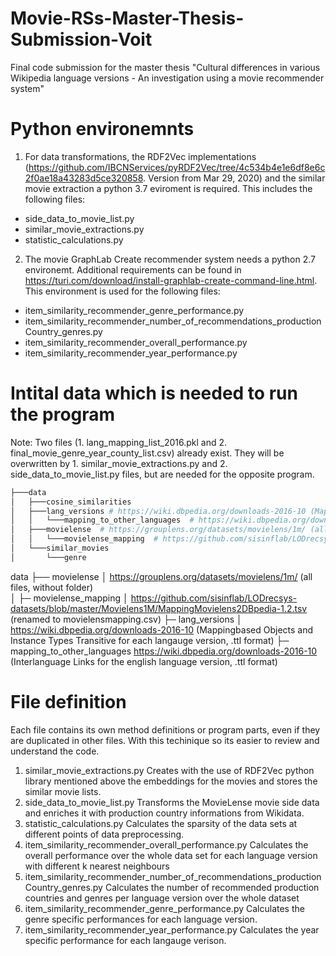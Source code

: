# Movie-RSs-Master-Thesis-Submission-Voit
Final code submission for the master thesis "Cultural differences in various Wikipedia language versions - An investigation using a movie recommender system"


# Python environemnts 
1) For data transformations, the RDF2Vec implementations (https://github.com/IBCNServices/pyRDF2Vec/tree/4c534b4e1e6df8e6c2f0ae18a43283d5ce320858. Version from Mar 29, 2020) and the similar movie extraction a python 3.7 eviroment is required. This includes the following files:
- side_data_to_movie_list.py
- similar_movie_extractions.py
- statistic_calculations.py

2) The movie GraphLab Create recommender system needs a python 2.7 environemt. Additional requirements can be found in https://turi.com/download/install-graphlab-create-command-line.html. This environment is used for the following files:
- item_similarity_recommender_genre_performance.py
- item_similarity_recommender_number_of_recommendations_productionCountry_genres.py
- item_similarity_recommender_overall_performance.py
- item_similarity_recommender_year_performance.py


# Intital data which is needed to run the program
Note: Two files (1. lang_mapping_list_2016.pkl and 2. final_movie_genre_year_county_list.csv) already exist. They will be overwritten by 1. similar_movie_extractions.py and 2. side_data_to_movie_list.py files, but are needed for the opposite program. 
```bash
├───data
│   ├───cosine_similarities
│   ├───lang_versions # https://wiki.dbpedia.org/downloads-2016-10 (Mappingbased Objects and Instance Types Transitive for each langauge version, .ttl format)
│   │   └───mapping_to_other_languages 	# https://wiki.dbpedia.org/downloads-2016-10 (Interlanguage Links for the english language version, .ttl format)
│   ├───movielense	# https://grouplens.org/datasets/movielens/1m/ (all files, without folder)
│   │   └───movielense_mapping	# https://github.com/sisinflab/LODrecsys-datasets/blob/master/Movielens1M/MappingMovielens2DBpedia-1.2.tsv (renamed to movielensmapping.csv)
│   └───similar_movies
│       └───genre
```
data
├── movielense
│		https://grouplens.org/datasets/movielens/1m/ (all files, without folder)	
│   ├─ movielense_mapping
│		https://github.com/sisinflab/LODrecsys-datasets/blob/master/Movielens1M/MappingMovielens2DBpedia-1.2.tsv (renamed to movielensmapping.csv)
├─  lang_versions
│		https://wiki.dbpedia.org/downloads-2016-10 (Mappingbased Objects and Instance Types Transitive for each langauge version, .ttl format)
	├─ mapping_to_other_languages
	https://wiki.dbpedia.org/downloads-2016-10 (Interlanguage Links for the english language version, .ttl format)


# File definition
Each file contains its own method definitions or program parts, even if they are duplicated in other files. With this techinique so its easier to review and understand the code. 

1) similar_movie_extractions.py
Creates with the use of RDF2Vec python library mentioned above the embeddings for the movies and stores the similar movie lists.
2) side_data_to_movie_list.py
Transforms the MovieLense movie side data and enriches it with production country informations from Wikidata. 
3) statistic_calculations.py
Calculates the sparsity of the data sets at different points of data preprocessing. 
4) item_similarity_recommender_overall_performance.py
Calculates the overall performance over the whole data set for each language version with different k nearest neighbours
5) item_similarity_recommender_number_of_recommendations_productionCountry_genres.py
Calculates the number of recommended production countries and genres per language version over the whole dataset
6) item_similarity_recommender_genre_performance.py
Calculates the genre specific performances for each language version.
7) item_similarity_recommender_year_performance.py
Calculates the year specific performance for each langauge verison.
